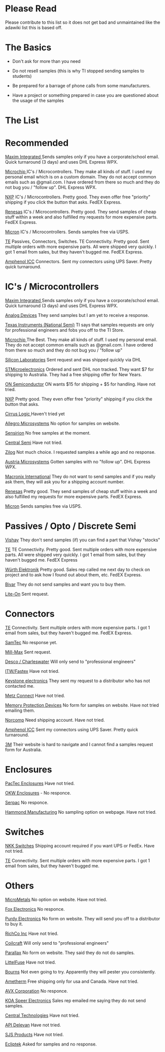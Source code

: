 
# **Please Read**
Please contribute to this list so it does not get bad and unmaintained like the adawiki list this is based off.

# **The Basics**

- Don&#39;t ask for more than you need
- Do not resell samples (this is why TI stopped sending samples to students)
- Be prepared for a barrage of phone calls from some manufacturers.

- Have a project or something prepared in case you are questioned about the usage of the samples

# **The List**

# Recommended
[Maxim Integrated ](http://www.maximintegrated.com/)Sends samples only if you have a corporate/school email. Quick turnaround (3 days) and uses DHL Express WPX.

[Microchip ](https://www.microchip.com/samples/) IC's / Microcontrollers. They make all kinds of stuff. I used my personal email which is on a custom domain. They do not accept common emails such as @gmail.com. I have ordered from there so much and they do not bug you / &quot;follow up&quot;. DHL Express WPX.

[NXP](http://www.nxp.com/) IC's / Microcontrollers. Pretty good. They even offer free &quot;priority&quot; shipping if you click the button that asks. FedEX Express.

[Renesas](http://renesas.com/) IC's / Microcontrollers. Pretty good. They send samples of cheap stuff within a week and also fulfilled my requests for more expensive parts. FedEX Express.

[Micron](http://micron.com/) IC's / Microcontrollers. Sends samples free via USPS.

[TE](http://te.com/) Passives, Connectors, Switches. TE Connectivity. Pretty good. Sent multiple orders with more expensive parts. All were shipped very quickly. I got 1 email from sales, but they haven&#39;t bugged me. FedEX Express.

[Amphenol ICC](http://amphenol-icc.com/) Connectors. Sent my connectors using UPS Saver. Pretty quick turnaround.


# IC&#39;s / Microcontrollers

[Maxim Integrated ](http://www.maximintegrated.com/)Sends samples only if you have a corporate/school email. Quick turnaround (3 days) and uses DHL Express WPX.

[Analog Devices](http://www.analog.com/en/index.html) They send samples but I am yet to receive a response.

[Texas Instruments (National Semi)](https://www-a.ti.com/apps/samp/basket.asp) TI says that samples requests are only for professional engineers and fobs you off to the TI Store.

[Microchip ](https://www.microchip.com/samples/)The Best. They make all kinds of stuff. I used my personal email. They do not accept common emails such as @gmail.com. I have ordered from there so much and they do not bug you / &quot;follow up&quot;

[Silicon Laboratories](http://www.silabs.com/) Sent request and was shipped quickly via DHL 

[STMicroelectronics](http://www.st.com/) Ordered and sent DHL non tracked. They want $7 for shipping to Australia. They had a free shipping offer for New Years.

[ON Semiconductor](http://www.onsemi.com/) ON wants $15 for shipping + $5 for handling. Have not tried.

[NXP](http://www.nxp.com/) Pretty good. They even offer free &quot;priority&quot; shipping if you click the button that asks.

[Cirrus Logic ](http://www.cirrus.com/)Haven&#39;t tried yet

[Allegro Microsystems](http://www.allegromicro.com/) No option for samples on website.

[Sensirion](http://www.sensirion.com/) No free samples at the moment.

[Central Semi](http://centralsemi.com/) Have not tried.

[Zilog](http://www.zilog.com/) Not much choice. I requested samples a while ago and no response.

[Austria Microsystems](http://ams.com/) Gotten samples with no &quot;follow up&quot;. DHL Express WPX.

[Macronix International](http://macronix.com/) They do not want to send samples and if you really ask them, they will ask you for a shipping account number.

[Renesas](http://renesas.com/) Pretty good. They send samples of cheap stuff within a week and also fulfilled my requests for more expensive parts. FedEX Express.

[Micron](http://micron.com/) Sends samples free via USPS.

# Passives / Opto / Discrete Semi

[Vishay](http://vishay.com/) They don&#39;t send samples (if) you can find a part that Vishay &quot;stocks&quot;

[TE](http://te.com/) TE Connectivity. Pretty good. Sent multiple orders with more expensive parts. All were shipped very quickly. I got 1 email from sales, but they haven&#39;t bugged me. FedEX Express

[Würth Elektronik](https://www.we-online.com/catalog/en) Pretty good. Sales rep called me next day to check on project and to ask how I found out about them, etc. FedEX Express.

[Bivar](http://www.bivar.com/) They do not send samples and want you to buy them.

[Lite-On](http://us.liteon.com/en-global/Home/index) Sent request.

# Connectors

[TE](http://te.com/) Connectivity. Sent multiple orders with more expensive parts. I got 1 email from sales, but they haven&#39;t bugged me. FedEX Express.

[SamTec](http://www.samtec.com/) No response yet.

[Mill-Max](http://www.mill-max.com/) Sent request.

[Desco / Charleswater](http://desco.descoindustries.com/) Will only send to "professional engineers"

[ITW/Fastex](http://www.itw-fastex.com/catalog.html) Have not tried.

[Keystone electronics](http://www.keyelco.com/contact.asp) They sent my request to a distributor who has not contacted me.

[Metz Connect](https://www.metz-connect.com/us/sample-order) Have not tried.

[Memory Protection Devices](http://www.memoryprotectiondevices.com/morecorp.shtml) No form for samples on website. Have not tried emailing them.

[Norcomp](http://www.norcomp.net/Navpages/sample.htm) Need shipping account. Have not tried.

[Amphenol ICC](http://amphenol-icc.com/) Sent my connectors using UPS Saver. Pretty quick turnaround.

[3M](http://solutions.3m.com/wps/portal/3M/en_WW/electronics/home/SupportTraining/ContactUs/?PC_7_RJH9U5230GE3E02LECIE204UH5_univid=1180594590962&amp;Interconnects%20Request%20a%20Sample%20/%20Information) Their website is hard to navigate and I cannot find a samples request form for Australia.

# Enclosures

[PacTec Enclosures](http://www.pactecenclosures.com/free_sample.lfml) Have not tried.

[OKW Enclosures](http://www.okwenclosures.com/) - No responce.

[Serpac](http://www.serpac.com/) No responce. 

[Hammond Manufacturing](http://www.hammfg.com/) No sampling option on webpage. Have not tried.

# Switches

[NKK Switches](http://www.nkkswitches.com/) Shipping account required if you want UPS or FedEx. Have not tried.

[TE](http://te.com/) Connectivity. Sent multiple orders with more expensive parts. I got 1 email from sales, but they haven&#39;t bugged me.

# Others

[MicroMetals](http://www.micrometals.com/samples_index.html) No option on website. Have not tried.

[Fox Electronics](http://www.foxonline.com/) No responce.

[Purdy Electronics](http://www.purdyelectronics.com/) No form on website. They will send you off to a distributor to buy it.

[RichCo Inc](http://www.richco-inc.com/sampleframes.asp/) Have not tried.

[Coilcraft](http://www.coilcraft.com/) Will only send to "professional engineers"

[Parallax](http://www.parallax.com/) No form on website. They said they do not do samples.

[LittelFuse](http://www.littelfuse.com/) Have not tried.

[Bourns](http://www.bourns.com/SampleReq.aspx) Not even going to try. Apparently they will pester you consistently.

[Ametherm](http://www.ametherm.com/SampleRequest.html) Free shipping only for usa and Canada. Have not tried.

[AVX Corporation](https://www.avx.com/RequestSample.asp) No responce.

[KOA Speer Electronics](http://www.koaspeer.com/order-samples/) Sales rep emailed me saying they do not send samples.

[Central Technologies](http://www.ctparts.com/) Have not tried.

[API Delevan](http://www.delevan.com/support/sample) Have not tried.

[SJS Products](http://www.sjsproducts.com/us/requests/request/quote) Have not tried.

[Ecliptek](http://www.ecliptek.com/) Asked for samples and no response.
